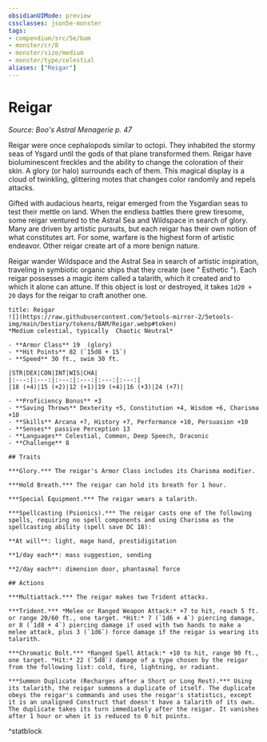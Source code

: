 ```yaml
---
obsidianUIMode: preview
cssclasses: json5e-monster
tags:
- compendium/src/5e/bam
- monster/cr/8
- monster/size/medium
- monster/type/celestial
aliases: ["Reigar"]
---
```

# Reigar
*Source: Boo's Astral Menagerie p. 47*  

Reigar were once cephalopods similar to octopi. They inhabited the stormy seas of Ysgard until the gods of that plane transformed them. Reigar have bioluminescent freckles and the ability to change the coloration of their skin. A glory (or halo) surrounds each of them. This magical display is a cloud of twinkling, glittering motes that changes color randomly and repels attacks.

Gifted with audacious hearts, reigar emerged from the Ysgardian seas to test their mettle on land. When the endless battles there grew tiresome, some reigar ventured to the Astral Sea and Wildspace in search of glory. Many are driven by artistic pursuits, but each reigar has their own notion of what constitutes art. For some, warfare is the highest form of artistic endeavor. Other reigar create art of a more benign nature.

Reigar wander Wildspace and the Astral Sea in search of artistic inspiration, traveling in symbiotic organic ships that they create (see " Esthetic "). Each reigar possesses a magic item called a talarith, which it created and to which it alone can attune. If this object is lost or destroyed, it takes `1d20 + 20` days for the reigar to craft another one.

```ad-statblock
title: Reigar
![](https://raw.githubusercontent.com/5etools-mirror-2/5etools-img/main/bestiary/tokens/BAM/Reigar.webp#token)
*Medium celestial, typically  Chaotic Neutral*

- **Armor Class** 19  (glory)
- **Hit Points** 82 (`15d8 + 15`)
- **Speed** 30 ft., swim 30 ft.

|STR|DEX|CON|INT|WIS|CHA|
|:---:|:---:|:---:|:---:|:---:|:---:|
|18 (+4)|15 (+2)|12 (+1)|19 (+4)|16 (+3)|24 (+7)|

- **Proficiency Bonus** +3
- **Saving Throws** Dexterity +5, Constitution +4, Wisdom +6, Charisma +10
- **Skills** Arcana +7, History +7, Performance +10, Persuasion +10
- **Senses** passive Perception 13
- **Languages** Celestial, Common, Deep Speech, Draconic
- **Challenge** 8

## Traits

***Glory.*** The reigar's Armor Class includes its Charisma modifier.

***Hold Breath.*** The reigar can hold its breath for 1 hour.

***Special Equipment.*** The reigar wears a talarith.

***Spellcasting (Psionics).*** The reigar casts one of the following spells, requiring no spell components and using Charisma as the spellcasting ability (spell save DC 18):

**At will**: light, mage hand, prestidigitation

**1/day each**: mass suggestion, sending

**2/day each**: dimension door, phantasmal force

## Actions

***Multiattack.*** The reigar makes two Trident attacks.

***Trident.*** *Melee or Ranged Weapon Attack:* +7 to hit, reach 5 ft. or range 20/60 ft., one target. *Hit:* 7 (`1d6 + 4`) piercing damage, or 8 (`1d8 + 4`) piercing damage if used with two hands to make a melee attack, plus 3 (`1d6`) force damage if the reigar is wearing its talarith.

***Chromatic Bolt.*** *Ranged Spell Attack:* +10 to hit, range 90 ft., one target. *Hit:* 22 (`5d8`) damage of a type chosen by the reigar from the following list: cold, fire, lightning, or radiant.

***Summon Duplicate (Recharges after a Short or Long Rest).*** Using its talarith, the reigar summons a duplicate of itself. The duplicate obeys the reigar's commands and uses the reigar's statistics, except it is an unaligned Construct that doesn't have a talarith of its own. The duplicate takes its turn immediately after the reigar. It vanishes after 1 hour or when it is reduced to 0 hit points.
```
^statblock